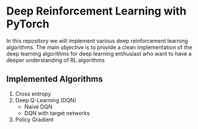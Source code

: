 # Deep Reinforcement Learning with PyTorch

In this repository we will implement various deep reinforcement learning algorithms. 
The main objective is to provide a clean implementation of the deep learning algorithms for deep learning enthusiast who want to have a deeper understanding of RL algorithms 

## **Implemented Algorithms**
1. Cross entropy
2. Deep Q-Learning (DQN)
     - Naive DQN
     - DQN with target networks
3. Policy Gradient
